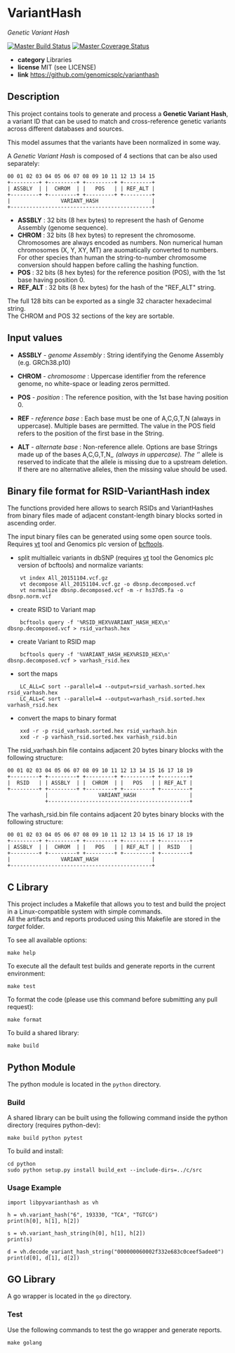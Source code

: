 # VariantHash

*Genetic Variant Hash*

[![Master Build Status](https://secure.travis-ci.org/genomicsplc/varianthash.png?branch=master)](https://travis-ci.org/genomicsplc/varianthash?branch=master)
[![Master Coverage Status](https://coveralls.io/repos/genomicsplc/varianthash/badge.svg?branch=master&service=github)](https://coveralls.io/github/genomicsplc/varianthash?branch=master)

* **category**    Libraries
* **license**     MIT (see LICENSE)
* **link**        https://github.com/genomicsplc/varianthash


## Description

This project contains tools to generate and process a **Genetic Variant Hash**,
a variant ID that can be used to match and cross-reference genetic variants across different databases and sources.

This model assumes that the variants have been normalized in some way.

A *Genetic Variant Hash* is composed of 4 sections that can be also used separately:

    00 01 02 03 04 05 06 07 08 09 10 11 12 13 14 15
    +---------+ +---------+ +---------+ +---------+
    | ASSBLY  | |  CHROM  | |   POS   | | REF_ALT |
    +---------+ +---------+ +---------+ +---------+
    |                VARIANT_HASH                 |
    +---------------------------------------------+

* **ASSBLY**  : 32 bits (8 hex bytes) to represent the hash of Genome Assembly (genome sequence). 
* **CHROM**   : 32 bits (8 hex bytes) to represent the chromosome.
                Chromosomes are always encoded as numbers.
                Non numerical human chromosomes (X, Y, XY, MT) are auomatically converted to numbers.
                For other species than human the string-to-number chromosome conversion should happen before calling the hashing function.
* **POS**     : 32 bits (8 hex bytes) for the reference position (POS), with the 1st base having position 0.
* **REF_ALT** : 32 bits (8 hex bytes) for the hash of the "REF_ALT" string.

The full 128 bits can be exported as a single 32 character hexadecimal string.  
The CHROM and POS 32 sections of the key are sortable.


## Input values

* **ASSBLY** - *genome Assembly* : String identifying the Genome Assembly (e.g. GRCh38.p10)

* **CHROM** - *chromosome*     : Uppercase identifier from the reference genome, no white-space or leading zeros permitted.

* **POS**   - *position*       : The reference position, with the 1st base having position 0.

* **REF**   - *reference base* : Each base must be one of A,C,G,T,N (always in uppercase). Multiple bases are permitted.
                                 The value in the POS field refers to the position of the first base in the String.

* **ALT**   - *alternate base* : Non-reference allele.
                                 Options are base Strings made up of the bases A,C,G,T,N,*,  (always in uppercase).
                                 The ‘*’ allele is reserved to indicate that the allele is missing due to a upstream deletion.
                                 If there are no alternative alleles, then the missing value should be used.


## Binary file format for RSID-VariantHash index

The functions provided here allows to search RSIDs and VariantHashes from binary files
made of adjacent constant-length binary blocks sorted in ascending order.

The input binary files can be generated using some open source tools.
Requires [vt](https://genome.sph.umich.edu/wiki/Vt) tool and Genomics plc version of [bcftools](https://samtools.github.io/bcftools/).

* split multialleic variants in dbSNP (requires [vt](https://genome.sph.umich.edu/wiki/Vt) tool the Genomics plc version of bcftools) and normalize variants:

```
    vt index All_20151104.vcf.gz
    vt decompose All_20151104.vcf.gz -o dbsnp.decomposed.vcf
    vt normalize dbsnp.decomposed.vcf -m -r hs37d5.fa -o dbsnp.norm.vcf
```

* create RSID to Variant map

```
    bcftools query -f '%RSID_HEX%VARIANT_HASH_HEX\n' dbsnp.decomposed.vcf > rsid_varhash.hex
```

* create Variant to RSID map

```
    bcftools query -f '%VARIANT_HASH_HEX%RSID_HEX\n' dbsnp.decomposed.vcf > varhash_rsid.hex
```

* sort the maps

```
    LC_ALL=C sort --parallel=4 --output=rsid_varhash.sorted.hex rsid_varhash.hex
    LC_ALL=C sort --parallel=4 --output=varhash_rsid.sorted.hex varhash_rsid.hex
```

* convert the maps to binary format

```
    xxd -r -p rsid_varhash.sorted.hex rsid_varhash.bin
    xxd -r -p varhash_rsid.sorted.hex varhash_rsid.bin
```


The rsid_varhash.bin file contains adjacent 20 bytes binary blocks
with the following structure:

    00 01 02 03 04 05 06 07 08 09 10 11 12 13 14 15 16 17 18 19
    +---------+ +---------+ +---------+ +---------+ +---------+ 
    |  RSID   | | ASSBLY  | |  CHROM  | |   POS   | | REF_ALT |
    +---------+ +---------+ +---------+ +---------+ +---------+
                |                VARIANT_HASH                 |
                +---------------------------------------------+


The varhash_rsid.bin file contains adjacent 20 bytes binary blocks
with the following structure:

    00 01 02 03 04 05 06 07 08 09 10 11 12 13 14 15 16 17 18 19
    +---------+ +---------+ +---------+ +---------+ +---------+
    | ASSBLY  | |  CHROM  | |   POS   | | REF_ALT | |  RSID   |
    +---------+ +---------+ +---------+ +---------+ +---------+
    |                VARIANT_HASH                 |
    +---------------------------------------------+


 
## C Library

This project includes a Makefile that allows you to test and build the project in a Linux-compatible system with simple commands.  
All the artifacts and reports produced using this Makefile are stored in the *target* folder.  

To see all available options:
```
make help
```

To execute all the default test builds and generate reports in the current environment:
```
make test
```

To format the code (please use this command before submitting any pull request):
```
make format
```

To build a shared library:
```
make build
```


## Python Module

The python module is located in the ```python``` directory.

### Build

A shared library can be built using the following command inside the python directory (requires python-dev):

```
make build python pytest
```

To build and install:

```
cd python
sudo python setup.py install build_ext --include-dirs=../c/src
```

### Usage Example

```
import libpyvarianthash as vh

h = vh.variant_hash("6", 193330, "TCA", "TGTCG")
print(h[0], h[1], h[2])

s = vh.variant_hash_string(h[0], h[1], h[2])
print(s)

d = vh.decode_variant_hash_string("000000060002f332e683c0ceef5adee0")
print(d[0], d[1], d[2])
```


## GO Library

A go wrapper is located in the ```go``` directory.

### Test

Use the following commands to test the go wrapper and generate reports.

```
make golang
```
